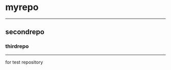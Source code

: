 # myrepo
----------------------------------------
## secondrepo
### thirdrepo
----------------------------------------
for test repository
